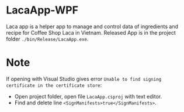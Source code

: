 # LacaApp-WPF
Laca app is a helper app to manage and control data of ingredients and recipe for Coffee Shop Laca in Vietnam.
Released App is in the project folder ```./bin/Release/LacaApp.exe```.

# Note
If opening with Visual Studio gives error ```Unable to find signing certificate in the certificate store```:
- Open project folder, open file ```LacaApp.csproj``` with text editor.
- Find and delete line ```<SignManifests>true</SignManifests>```.